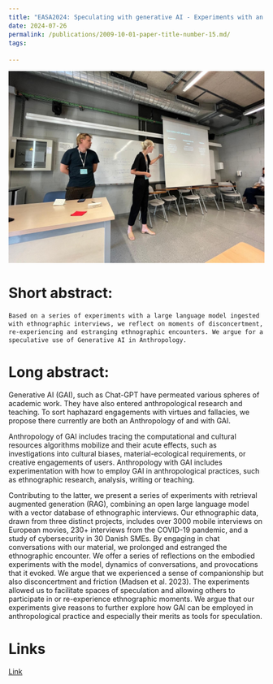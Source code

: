 ```yaml
---
title: "EASA2024: Speculating with generative AI - Experiments with an ethnographic chatbot."
date: 2024-07-26
permalink: /publications/2009-10-01-paper-title-number-15.md/
tags:

---
```


![EASA](/images/EASA2024.jpg)

Short abstract:
======
    Based on a series of experiments with a large language model ingested with ethnographic interviews, we reflect on moments of disconcertment, re-experiencing and estranging ethnographic encounters. We argue for a speculative use of Generative AI in Anthropology. 

Long abstract:
======

Generative AI (GAI), such as Chat-GPT have permeated various spheres of academic work. They have also entered anthropological research and teaching. To sort haphazard engagements with virtues and fallacies, we propose there currently are both an Anthropology of and with GAI.

Anthropology of GAI includes tracing the computational and cultural resources algorithms mobilize and their acute effects, such as investigations into cultural biases, material-ecological requirements, or creative engagements of users. Anthropology with GAI includes experimentation with how to employ GAI in anthropological practices, such as ethnographic research, analysis, writing or teaching.

Contributing to the latter, we present a series of experiments with retrieval augmented generation (RAG), combining an open large language model with a vector database of ethnographic interviews. Our ethnographic data, drawn from three distinct projects, includes over 3000 mobile interviews on European movies, 230+ interviews from the COVID-19 pandemic, and a study of cybersecurity in 30 Danish SMEs. By engaging in chat conversations with our material, we prolonged and estranged the ethnographic encounter. We offer a series of reflections on the embodied experiments with the model, dynamics of conversations, and provocations that it evoked. We argue that we experienced a sense of companionship but also disconcertment and friction (Madsen et al. 2023). The experiments allowed us to facilitate spaces of speculation and allowing others to participate in or re-experience ethnographic moments. We argue that our experiments give reasons to further explore how GAI can be employed in anthropological practice and especially their merits as tools for speculation.

Links
======

[Link](https://easaonline.org/conferences/easa2024/programme#14553.80304)


